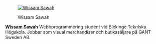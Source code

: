 <div class="author-byline">
<figure class="figure left">
<a href="image/me.jpg"><img src="image/me.jpg&q=100&w=100" alt="Wissam Sawah"/></a>
<figcaption>

<p>Wissam Sawah</p>

</figcaption>
</figure>

<p><a href="https://www.linkedin.com/in/wissam-sawah-88a65672/" rel=author><strong>Wissam Sawah</strong></a> Webbprogrammering student vid Blekinge Tekniska Högskola. Jobbar som visual merchandiser och butikssäljare på GANT Sweden AB.</p>
</div>
